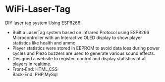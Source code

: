 # WiFi-Laser-Tag
DIY laser tag system Using ESP8266:
<br>
<ul>
<li>
Built a LaserTag system based on infrared Protocol using ESP8266 Microcontroller with an Interactive OLED display to show player statistics like health and ammo.
</li>
<li>
Player statistics were stored in EEPROM to avoid data loss during power cycles and Piezo buzzers are used to generate various sound effects.
</li>
<li>
Designed a website to register, control and display statistics of all players in realtime.
</li>
<li>
    Front-End:	HTML,CSS 	
    <br>Back-End: 	PHP,MySql
</li>
</ul>
